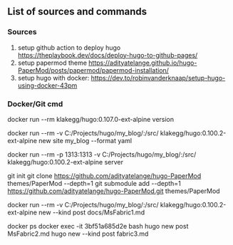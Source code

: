 ## List of sources and commands

### Sources
1. setup github action to deploy hugo https://theplaybook.dev/docs/deploy-hugo-to-github-pages/
2. setup papermod theme https://adityatelange.github.io/hugo-PaperMod/posts/papermod/papermod-installation/
3. setup hugo with docker: https://dev.to/robinvanderknaap/setup-hugo-using-docker-43pm

### Docker/Git cmd 

docker run --rm klakegg/hugo:0.107.0-ext-alpine version

docker run --rm -v C:/Projects/hugo/my_blog/:/src/ klakegg/hugo:0.100.2-ext-alpine new site my_blog --format yaml

docker run --rm -p 1313:1313 -v C:/Projects/hugo/my_blog/:/src/ klakegg/hugo:0.100.2-ext-alpine server

git init
git clone https://github.com/adityatelange/hugo-PaperMod themes/PaperMod --depth=1
git submodule add --depth=1 https://github.com/adityatelange/hugo-PaperMod.git themes/PaperMod

docker run --rm -v C:/Projects/hugo/my_blog/:/src/ klakegg/hugo:0.100.2-ext-alpine new --kind post docs/MsFabric1.md

docker ps
docker exec -it 3bf51a685d2e bash
hugo new post MsFabric2.md
hugo new --kind post fabric3.md
